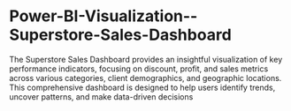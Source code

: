 # Power-BI-Visualization--Superstore-Sales-Dashboard
The Superstore Sales Dashboard provides an insightful visualization of key performance indicators, focusing on discount, profit, and sales metrics across various categories, client demographics, and geographic locations. This comprehensive dashboard is designed to help users identify trends, uncover patterns, and make data-driven decisions
